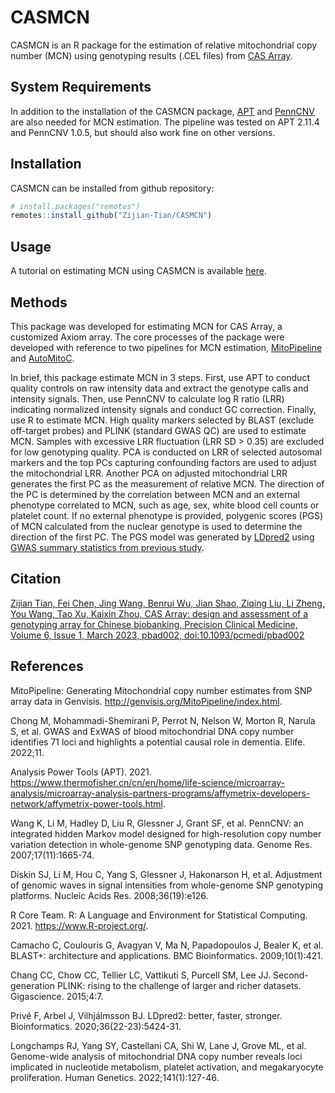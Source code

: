 # CASMCN

CASMCN is an R package for the estimation of relative mitochondrial copy number (MCN) using genotyping results (.CEL files) from [CAS Array](https://academic.oup.com/pcm/article/6/1/pbad002/7055961).

## System Requirements

In addition to the installation of the CASMCN package, [APT](https://www.thermofisher.com/cn/zh/home/life-science/microarray-analysis/microarray-analysis-partners-programs/affymetrix-developers-network/affymetrix-power-tools.html) and [PennCNV](https://penncnv.openbioinformatics.org/en/latest/) are also needed for MCN estimation. The pipeline was tested on APT 2.11.4 and PennCNV 1.0.5, but should also work fine on other versions.

## Installation

CASMCN can be installed from github repository:

```r
# install.packages("remotes")
remotes::install_github("Zijian-Tian/CASMCN")
```

## Usage

A tutorial on estimating MCN using CASMCN is available [here](tutorial.md).

## Methods

This package was developed for estimating MCN for CAS Array, a customized Axiom array. The core processes of the package were developed with reference to two pipelines for MCN estimation, [MitoPipeline](http://genvisis.org/MitoPipeline/index.html) and [AutoMitoC](https://github.com/GMELab/AutoMitoC). 

In brief, this package estimate MCN in 3 steps. First, use APT to conduct quality controls on raw intensity data and extract the genotype calls and intensity signals. Then, use PennCNV to calculate log R ratio (LRR) indicating normalized intensity signals and conduct GC correction. Finally, use R to estimate MCN. High quality markers  selected by BLAST (exclude off-target probes) and PLINK (standard GWAS QC) are used to estimate MCN. Samples with excessive LRR fluctuation (LRR SD > 0.35) are excluded for low genotyping quality. PCA is conducted on LRR of selected autosomal markers and the top PCs capturing confounding factors are used to adjust the mitochondrial LRR. Another PCA on adjusted mitochondrial LRR generates the first PC as the measurement of relative MCN. The direction of the PC is determined by the correlation between MCN and an external phenotype correlated to MCN, such as age, sex, white blood cell counts or platelet count. If no external phenotype is provided, polygenic scores (PGS) of MCN calculated from the nuclear genotype is used to determine the direction of the first PC. The PGS model was generated by [LDpred2](https://github.com/privefl/bigsnpr) using [GWAS summary statistics from previous study](https://doi.org/10.1007/s00439-021-02394-w).

## Citation

[Zijian Tian, Fei Chen, Jing Wang, Benrui Wu, Jian Shao, Ziqing Liu, Li Zheng, You Wang, Tao Xu, Kaixin Zhou, CAS Array: design and assessment of a genotyping array for Chinese biobanking, Precision Clinical Medicine, Volume 6, Issue 1, March 2023, pbad002, doi:10.1093/pcmedi/pbad002](https://academic.oup.com/pcm/article/6/1/pbad002/7055961)

## References

MitoPipeline: Generating Mitochondrial copy number estimates from SNP array data in Genvisis. http://genvisis.org/MitoPipeline/index.html.

Chong M, Mohammadi-Shemirani P, Perrot N, Nelson W, Morton R, Narula S, et al. GWAS and ExWAS of blood mitochondrial DNA copy number identifies 71 loci and highlights a potential causal role in dementia. Elife. 2022;11.

Analysis Power Tools (APT). 2021. https://www.thermofisher.cn/cn/en/home/life-science/microarray-analysis/microarray-analysis-partners-programs/affymetrix-developers-network/affymetrix-power-tools.html.

Wang K, Li M, Hadley D, Liu R, Glessner J, Grant SF, et al. PennCNV: an integrated hidden Markov model designed for high-resolution copy number variation detection in whole-genome SNP genotyping data. Genome Res. 2007;17(11):1665-74.

Diskin SJ, Li M, Hou C, Yang S, Glessner J, Hakonarson H, et al. Adjustment of genomic waves in signal intensities from whole-genome SNP genotyping platforms. Nucleic Acids Res. 2008;36(19):e126.

R Core Team. R: A Language and Environment for Statistical Computing. 2021. https://www.R-project.org/.

Camacho C, Coulouris G, Avagyan V, Ma N, Papadopoulos J, Bealer K, et al. BLAST+: architecture and applications. BMC Bioinformatics. 2009;10(1):421.

Chang CC, Chow CC, Tellier LC, Vattikuti S, Purcell SM, Lee JJ. Second-generation PLINK: rising to the challenge of larger and richer datasets. Gigascience. 2015;4:7.

Privé F, Arbel J, Vilhjálmsson BJ. LDpred2: better, faster, stronger. Bioinformatics. 2020;36(22-23):5424-31.

Longchamps RJ, Yang SY, Castellani CA, Shi W, Lane J, Grove ML, et al. Genome-wide analysis of mitochondrial DNA copy number reveals loci implicated in nucleotide metabolism, platelet activation, and megakaryocyte proliferation. Human Genetics. 2022;141(1):127-46.
